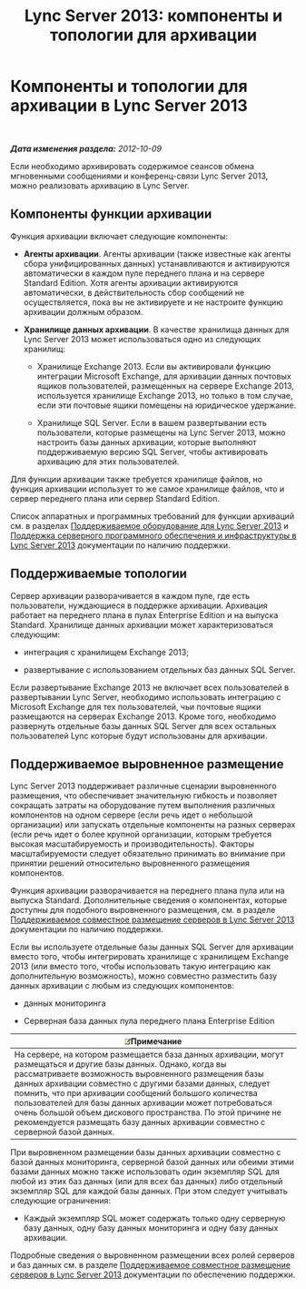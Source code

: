 ﻿---
title: 'Lync Server 2013: компоненты и топологии для архивации'
TOCTitle: Компоненты и топологии для архивации
ms:assetid: 5893063d-a44a-4034-aba9-cbe883ecf710
ms:mtpsurl: https://technet.microsoft.com/ru-ru/library/JJ204916(v=OCS.15)
ms:contentKeyID: 49309842
ms.date: 05/19/2016
mtps_version: v=OCS.15
ms.translationtype: HT
---

# Компоненты и топологии для архивации в Lync Server 2013

 

_**Дата изменения раздела:** 2012-10-09_

Если необходимо архивировать содержимое сеансов обмена мгновенными сообщениями и конференц-связи Lync Server 2013, можно реализовать архивацию в Lync Server.

## Компоненты функции архивации

Функция архивации включает следующие компоненты:

  - **Агенты архивации**. Агенты архивации (также известные как агенты сбора унифицированных данных) устанавливаются и активируются автоматически в каждом пуле переднего плана и на сервере Standard Edition. Хотя агенты архивации активируются автоматически, в действительность сбор сообщений не осуществляется, пока вы не активируете и не настроите функцию архивации должным образом.

  - **Хранилище данных архивации**. В качестве хранилища данных для Lync Server 2013 может использоваться одно из следующих хранилищ:
    
      - Хранилище Exchange 2013. Если вы активировали функцию интеграции Microsoft Exchange, для архивации данных почтовых ящиков пользователей, размещенных на сервере Exchange 2013, используется хранилище Exchange 2013, но только в том случае, если эти почтовые ящики помещены на юридическое удержание.
    
      - Хранилище SQL Server. Если в вашем развертывании есть пользователи, которые размещены на Lync Server 2013, можно настроить базы данных архивации, которые выполняют поддерживаемую версию SQL Server, чтобы активировать архивацию для этих пользователей.

Для функции архивации также требуется хранилище файлов, но функция архивации использует то же самое хранилище файлов, что и сервер переднего плана или сервер Standard Edition.

Список аппаратных и программных требований для функции архиваций см. в разделах [Поддерживаемое оборудование для Lync Server 2013](lync-server-2013-supported-hardware.md) и [Поддержка серверного программного обеспечения и инфраструктуры в Lync Server 2013](lync-server-2013-server-software-and-infrastructure-support.md) документации по наличию поддержки.

## Поддерживаемые топологии

Сервер архивации разворачивается в каждом пуле, где есть пользователи, нуждающиеся в поддержке архивации. Архивация работает на переднего плана в пулах Enterprise Edition и на выпуска Standard. Хранилище данных архивации может характеризоваться следующим:

  - интеграция с хранилищем Exchange 2013;

  - развертывание с использованием отдельных баз данных SQL Server.

Если развертывание Exchange 2013 не включает всех пользователей в развертывании Lync Server, необходимо использовать интеграцию с Microsoft Exchange для тех пользователей, чьи почтовые ящики размещаются на серверах Exchange 2013. Кроме того, необходимо развернуть отдельные базы данных SQL Server для всех остальных пользователей Lync которые будут использованы для архивации.

## Поддерживаемое выровненное размещение

Lync Server 2013 поддерживает различные сценарии выровненного размещения, что обеспечивает значительную гибкость и позволяет сокращать затраты на оборудование путем выполнения различных компонентов на одном сервере (если речь идет о небольшой организации) или запускать отдельные компоненты на разных серверах (если речь идет о более крупной организации, которым требуется высокая масштабируемость и производительность). Факторы масштабируемости следует обязательно принимать во внимание при принятии решений относительно выровненного размещения компонентов.

Функция архивации разворачивается на переднего плана пула или на выпуска Standard. Дополнительные сведения о компонентах, которые доступны для подобного выровненного размещения, см. в разделе [Поддерживаемое совместное размещение серверов в Lync Server 2013](lync-server-2013-supported-server-collocation.md) документации по наличию поддержки.

Если вы используете отдельные базы данных SQL Server для архивации вместо того, чтобы интегрировать хранилище с хранилищем Exchange 2013 (или вместо того, чтобы использовать такую интеграцию как дополнительную возможность), можно совместно разместить базу данных архивации с любым из следующих компонентов:

  - данных мониторинга

  - Серверная база данных пула переднего плана Enterprise Edition

<table>
<thead>
<tr class="header">
<th><img src="images/Gg398412.note(OCS.15).gif" title="note" alt="note" />Примечание</th>
</tr>
</thead>
<tbody>
<tr class="odd">
<td>На сервере, на котором размещается база данных архивации, могут размещаться и другие базы данных. Однако, когда вы рассматриваете возможность выровненного размещения базы данных архивации совместно с другими базами данных, следует помнить, что при архивации сообщений большого количества пользователей для базы данных архивации может потребоваться очень большой объем дискового пространства. По этой причине не рекомендуется размещать базу данных архивации совместно с серверной базой данных.</td>
</tr>
</tbody>
</table>


При выровненном размещении базы данных архивации совместно с базой данных мониторинга, серверной базой данных или обеими этими базами данных можно также использовать один экземпляр SQL для любой из этих баз данных (или для всех баз данных) либо отдельный экземпляр SQL для каждой базы данных. При этом следует учитывать следующие ограничения:

  - Каждый экземпляр SQL может содержать только одну серверную базу данных, одну базу данных мониторинга и одну базу данных архивации.

Подробные сведения о выровненном размещении всех ролей серверов и баз данных см. в разделе [Поддерживаемое совместное размещение серверов в Lync Server 2013](lync-server-2013-supported-server-collocation.md) документации по обеспечению поддержки.

